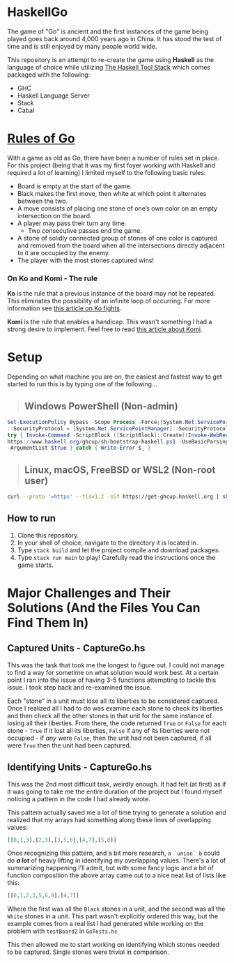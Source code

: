 # HaskellGo
The game of "Go" is ancient and the first instances of the game being played
goes back around 4,000 years ago in China. It has stood the test of time and
is still enjoyed by many people world wide.

This repository is an attempt to re-create the game using **Haskell** as the
language of choice while utilizing 
[The Haskell Tool Stack](https://docs.haskellstack.org/en/stable/) which comes
packaged with the following:
 
 - GHC
 - Haskell Language Server
 - Stack
 - Cabal


# [Rules of Go](https://en.wikipedia.org/wiki/Rules_of_Go)
With a game as old as Go, there have been a number of rules set in place. For
this project (being that it was my first foyer working with Haskell and required
a lot of learning) I limited myself to the following basic rules:

- Board is empty at the start of the game.
- Black makes the first move, then white at which point it alternates between the two.
- A move consists of placing one stone of one’s own color on an empty intersection on the board.
- A player may pass their turn any time.
  - Two consecutive passes end the game.
- A stone of solidly connected group of stones of one color is captured and 
  removed from the board when all the intersections directly adjacent to it are 
  occupied by the enemy.
- The player with the most stones captured wins!


### On Ko and Komi - The rule 
**Ko** is the rule that a previous instance of the board may not be repeated.
This eliminates the possibility of an infinite loop of occurring. For more
information see 
[this article on Ko fights](https://en.wikipedia.org/wiki/Ko_fight).

**Komi** is the rule that enables a handicap. This wasn't something I had a
strong desire to implement. Feel free to read 
[this article about Komi](https://en.wikipedia.org/wiki/Komi_(Go)).


# Setup
Depending on what machine you are on, the easiest and fastest way to get started
to run this is by typing one of the following...
> ## Windows PowerShell (Non-admin)
```PowerShell
Set-ExecutionPolicy Bypass -Scope Process -Force;[System.Net.ServicePointManager]
::SecurityProtocol = [System.Net.ServicePointManager]::SecurityProtocol -bor 3072; 
try { Invoke-Command -ScriptBlock ([ScriptBlock]::Create((Invoke-WebRequest 
https://www.haskell.org/ghcup/sh/bootstrap-haskell.ps1 -UseBasicParsing))) 
-ArgumentList $true } catch { Write-Error $_ }
```
> ## Linux, macOS, FreeBSD or WSL2 (Non-root user)
```Bash
curl --proto '=https' --tlsv1.2 -sSf https://get-ghcup.haskell.org | sh
```

## How to run

1. Clone this repository.
2. In your shell of choice, navigate to the directory it is located in.
3. Type `stack build` and let the project compile and download packages.
4. Type `stack run main` to play! Carefully read the instructions once the game
   starts.


# Major Challenges and Their Solutions (And the Files You Can Find Them In)
## Captured Units - CaptureGo.hs
This was the task that took me the longest to figure out. I could not manage to
find a way for sometime on what solution would work best. At a certain point I
ran into the issue of having 3-5 functions attempting to tackle this issue. I
took step back and re-examined the issue. 

Each "stone" in a unit must lose all its liberties to be considered captured.
Once I realized all I had to do was examine each stone to check its liberties
and then check all the other stones in that unit for the same instance of losing
all their liberties. From there, the code returned `True` or `False` for each
stone - `True` if it lost all its liberties, `False` if any of its liberties
were not occupied - if *any* were `False`, then the unit had not been captured,
if all were `True` then the unit had been captured.

## Identifying Units - CaptureGo.hs
This was the 2nd most difficult task, weirdly enough. It had felt (at first) as
if it was going to take me the entire duration of the project but I found myself
noticing a pattern in the code I had already wrote.

This pattern actually saved me a lot of time trying to generate a solution and
realized that my arrays had something along these lines of overlapping values:
```Haskell
[[0,1,3],[2,3],[3,5,6],[4,7],[5,8]]
```
Once recognizing this pattern, and a bit more research, ```` a `union` b ````
could do ***a lot*** of heavy lifting in identifying my overlapping values.
There's a lot of summarizing happening I'll admit, but with some fancy logic
and a bit of function composition the above array came out to a nice neat list
of lists like this:

```Haskell
[[0,1,2,3,5,6,8],[4,7]]
```
Where the first was all the `Black` stones in a unit, and the second was all the
`White` stones in a unit. This part wasn't explicitly ordered this way, but the
example comes from a real list I had generated while working on the problem with
`testBoard2` in `GoTests.hs`

This then allowed me to start working on identifying which stones needed to be
captured. Single stones were trivial in comparison.